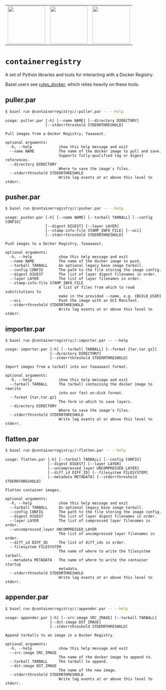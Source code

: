 <table><tr>
<td><a href="https://gcr.io"><img src="https://avatars2.githubusercontent.com/u/1342004?s=200&v=4" height="120"/></a></td>
<td><a href="https://gcr.io"><img src="https://avatars2.githubusercontent.com/u/21046548?s=400&v=4" height="120"/></a></td>
<td><a href="https://bazel.build"><img src="https://bazel.build/images/bazel-icon.svg" height="120"/></a></td>
</tr></table>

# `containerregistry` 

A set of Python libraries and tools for interacting with a Docker Registry.

Bazel users see <a href="https://github.com/bazelbuild/rules_docker">rules_docker</a>, which relies heavily on these tools.

## puller.par

```sh
$ bazel run @containerregistry//:puller.par -- --help
```

```
usage: puller.par [-h] [--name NAME] [--directory DIRECTORY]
                  [--stderrthreshold STDERRTHRESHOLD]

Pull images from a Docker Registry, faaaaast.

optional arguments:
  -h, --help            show this help message and exit
  --name NAME           The name of the docker image to pull and save.
                        Supports fully-qualified tag or digest references.
  --directory DIRECTORY
                        Where to save the image's files.
  --stderrthreshold STDERRTHRESHOLD
                        Write log events at or above this level to stderr.
```

## pusher.par

```sh
$ bazel run @containerregistry//:pusher.par -- --help
```

```
usage: pusher.par [-h] [--name NAME] [--tarball TARBALL] [--config CONFIG]
                  [--digest DIGEST] [--layer LAYER]
                  [--stamp-info-file STAMP_INFO_FILE] [--oci]
                  [--stderrthreshold STDERRTHRESHOLD]

Push images to a Docker Registry, faaaaaast.

optional arguments:
  -h, --help            show this help message and exit
  --name NAME           The name of the docker image to push.
  --tarball TARBALL     An optional legacy base image tarball.
  --config CONFIG       The path to the file storing the image config.
  --digest DIGEST       The list of layer digest filenames in order.
  --layer LAYER         The list of layer filenames in order.
  --stamp-info-file STAMP_INFO_FILE
                        A list of files from which to read substitutions to
                        make in the provided --name, e.g. {BUILD_USER}
  --oci                 Push the image with an OCI Manifest.
  --stderrthreshold STDERRTHRESHOLD
                        Write log events at or above this level to stderr.
```

## importer.par

```
$ bazel run @containerregistry//:importer.par -- --help
```

```
usage: importer.par [-h] [--tarball TARBALL] [--format {tar,tar.gz}]
                    [--directory DIRECTORY]
                    [--stderrthreshold STDERRTHRESHOLD]

Import images from a tarball into our faaaaaast format.

optional arguments:
  -h, --help            show this help message and exit
  --tarball TARBALL     The tarball containing the docker image to rewrite
                        into our fast on-disk format.
  --format {tar,tar.gz}
                        The form in which to save layers.
  --directory DIRECTORY
                        Where to save the image's files.
  --stderrthreshold STDERRTHRESHOLD
                        Write log events at or above this level to stderr.
```

## flatten.par

```sh
$ bazel run @containerregistry//:flatten.par -- --help
```

```
usage: flatten.par [-h] [--tarball TARBALL] [--config CONFIG]
                   [--digest DIGEST] [--layer LAYER]
                   [--uncompressed_layer UNCOMPRESSED_LAYER]
                   [--diff_id DIFF_ID] [--filesystem FILESYSTEM]
                   [--metadata METADATA] [--stderrthreshold STDERRTHRESHOLD]

Flatten container images.

optional arguments:
  -h, --help            show this help message and exit
  --tarball TARBALL     An optional legacy base image tarball.
  --config CONFIG       The path to the file storing the image config.
  --digest DIGEST       The list of layer digest filenames in order.
  --layer LAYER         The list of compressed layer filenames in order.
  --uncompressed_layer UNCOMPRESSED_LAYER
                        The list of uncompressed layer filenames in order.
  --diff_id DIFF_ID     The list of diff_ids in order.
  --filesystem FILESYSTEM
                        The name of where to write the filesystem tarball.
  --metadata METADATA   The name of where to write the container startup
                        metadata.
  --stderrthreshold STDERRTHRESHOLD
                        Write log events at or above this level to stderr.
```

## appender.par

```sh
$ bazel run @containerregistry//:appender.par -- --help
```

```
usage: appender.par [-h] [--src-image SRC_IMAGE] [--tarball TARBALL]
                    [--dst-image DST_IMAGE]
                    [--stderrthreshold STDERRTHRESHOLD]

Append tarballs to an image in a Docker Registry.

optional arguments:
  -h, --help            show this help message and exit
  --src-image SRC_IMAGE
                        The name of the docker image to append to.
  --tarball TARBALL     The tarball to append.
  --dst-image DST_IMAGE
                        The name of the new image.
  --stderrthreshold STDERRTHRESHOLD
                        Write log events at or above this level to stderr.

```
